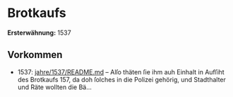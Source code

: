 # Brotkaufs

**Ersterwähnung:** 1537

## Vorkommen
- 1537: [jahre/1537/README.md](../jahre/1537/README.md) – Alſo thäten ſie ihm auh
Einhalt in Aufſiht des Brotkaufs 157, da doh ſolches
in die Polizei gehörig, und Stadthalter und Räte
wollten die Bä...
